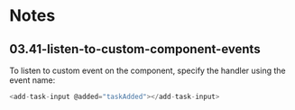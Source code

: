 # Notes

## 03.41-listen-to-custom-component-events

To listen to custom event on the component, specify the handler using the event name:

```js
<add-task-input @added="taskAdded"></add-task-input>
```
